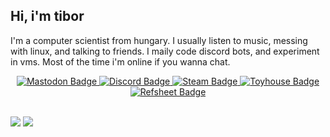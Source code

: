 ## Hi, i'm tibor

I'm a computer scientist from hungary. I usually listen to music, messing with linux, and talking to friends. I maily code discord bots, and experiment in vms. Most of the time i'm online if you wanna chat.

<div id="badges", align="center">
  <a href="https://furry.engineer/@tibor">
    <img src="https://img.shields.io/badge/Mastodon-5d51e8?style=flat&logo=mastodon&logoColor=white" alt="Mastodon Badge"/>
  </a>
  <a href="https://discord.com/users/350619049404792832">
    <img src="https://img.shields.io/badge/Discord-5662f6?style=flat&logo=discord&logoColor=white" alt="Discord Badge"/>
  </a>
  <a href="https://steamcommunity.com/id/tibor309">
    <img src="https://img.shields.io/badge/Steam-%23000000?style=flat&logo=steam" alt="Steam Badge"/>
  </a>
  <a href="https://toyhou.se/tibor">
    <img src="https://img.shields.io/badge/Toyhouse-008cba?&style=flat&logo=Toyhouse" alt="Toyhouse Badge"/>
  </a>
  <a href="https://refsheet.net/Tibor">
    <img src="https://img.shields.io/badge/Refsheet-1dbcad?&style=flat&logo=Refsheet" alt="Refsheet Badge"/>
  </a>
</div>

<br/>

[![](https://github-readme-streak-stats.herokuapp.com/?user=Tibor309&theme=react&hide_border=true&count_private=true)][funny]
[![](https://github-readme-stats.vercel.app/api?username=tibor309&theme=react&hide_border=true&include_all_commits=false&count_private=false&hide_rank=true&show_icons=true)][funny]
<br/>
  


<!---
links:
--->

[funny]: https://cdn.discordapp.com/emojis/433676845230325780.gif
